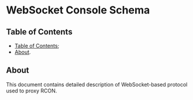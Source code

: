 # WebSocket Console Schema

## Table of Contents

- [Table of Contents](#table-of-contents);
- [About](#about).

## About

This document contains detailed description of WebSocket-based protocol
used to proxy RCON.
